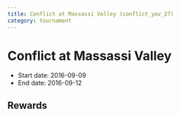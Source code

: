 ```yaml
---
title: Conflict at Massassi Valley (conflict_yav_27)
category: tournament
---
```

# Conflict at Massassi Valley

  * Start date: 2016-09-09
  * End date: 2016-09-12

## Rewards

